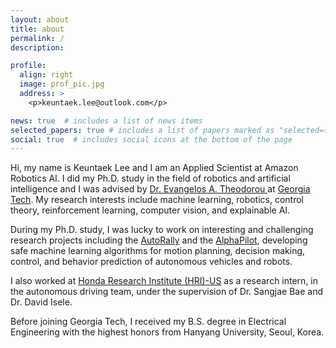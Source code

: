 ```yaml
---
layout: about
title: about
permalink: /
description:

profile:
  align: right
  image: prof_pic.jpg
  address: >
    <p>keuntaek.lee@outlook.com</p>

news: true  # includes a list of news items
selected_papers: true # includes a list of papers marked as "selected={true}"
social: true  # includes social icons at the bottom of the page
---
```

Hi, my name is Keuntaek Lee and I am an Applied Scientist at Amazon Robotics AI. I did my Ph.D. study in the field of robotics and artificial intelligence and I was advised by <a href="https://sites.gatech.edu/acds/contact/">Dr. Evangelos A. Theodorou </a> at <a href="https://www.ece.gatech.edu/">Georgia Tech</a>. My research interests include machine learning, robotics, control theory, reinforcement learning, computer vision, and explainable AI.

During my Ph.D. study, I was lucky to work on interesting and challenging research projects including
the <a href="https://autorally.github.io/">AutoRally</a> and the <a href="https://www.herox.com/alphapilot/teams">AlphaPilot</a>, developing safe machine learning algorithms for motion planning, decision making, control, and behavior prediction of autonomous vehicles and robots.

I also worked at <a href="https://usa.honda-ri.com/">Honda Research Institute (HRI)-US</a> as a research intern, in the autonomous driving team, under the supervision of Dr. Sangjae Bae and Dr. David Isele.

Before joining Georgia Tech, I received my B.S. degree in Electrical Engineering with the highest honors from Hanyang University, Seoul, Korea.

